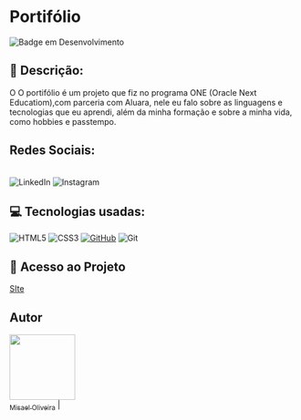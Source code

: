 # Portifólio
![Badge em Desenvolvimento](http://img.shields.io/static/v1?label=STATUS&message=EM%20DESENVOLVIMENTO&color=GREEN&style=for-the-badge)

## :memo: Descrição:
O O portifólio é um projeto que fiz no programa ONE (Oracle Next Educatiom),com parceria com Aluara, nele eu falo sobre as linguagens e tecnologias que eu aprendi, além da minha formação e sobre a minha vida, como hobbies e passtempo.
<br>

## Redes Sociais:
<br>

<a href="https://www.linkedin.com/in/misael-silva-8a66a1210" target="_blank" style="text-decoration: none;">
    <img src="https://img.shields.io/badge/LinkedIn-0077B5?style=for-the-badge&logo=linkedin&logoColor=white" alt="LinkedIn">
</a>

<a href="https://www.instagram.com/oliverm_silva/#" target="_blank" style="text-decoration: none;">
<img src="https://img.shields.io/badge/Instagram-E4405F?style=for-the-badge&logo=instagram&logoColor=white" alt="Instagram">
</a>
<br>

## :computer: Tecnologias usadas:
![HTML5](https://img.shields.io/badge/html5-%23E34F26.svg?style=for-the-badge&logo=html5&logoColor=white) 
![CSS3](https://img.shields.io/badge/css3-%231572B6.svg?style=for-the-badge&logo=css3&logoColor=white) 
[![GitHub](https://img.shields.io/badge/GitHub-100000?style=for-the-badge&logo=github&logoColor=white)](https://rmartinione.github.io/Challenge-AluraOne) 
![Git](https://img.shields.io/badge/GIT-E44C30?style=for-the-badge&logo=git&logoColor=white)

## 📁 Acesso ao Projeto
[SIte](https://portifolio-misael-oliveira.vercel.app/)

## Autor
[<img loading="lazy" src="https://avatars.githubusercontent.com/u/82273415?s=400&u=7033ced4115130e2278dc80f01135b4ad03457ec&v=4" width=115><br><sub> Misael Oliveira</sub>](https://github.com/Misael-Oliveira) |  
